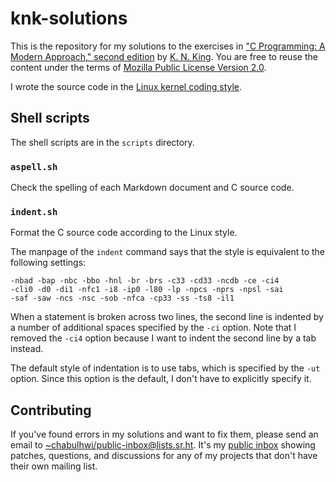 # knk-solutions

This is the repository for my solutions to the exercises in ["C Programming: A
Modern Approach," second edition][c] by [K. N. King][knk]. You are free to reuse
the content under the terms of [Mozilla Public License Version 2.0](./LICENSE).

I wrote the source code in the [Linux kernel coding style][linux].

## Shell scripts

The shell scripts are in the `scripts` directory.

### `aspell.sh`

Check the spelling of each Markdown document and C source code.

### `indent.sh`

Format the C source code according to the Linux style.

The manpage of the `indent` command says that the style is equivalent to the
following settings:

```
-nbad -bap -nbc -bbo -hnl -br -brs -c33 -cd33 -ncdb -ce -ci4
-cli0 -d0 -di1 -nfc1 -i8 -ip0 -l80 -lp -npcs -nprs -npsl -sai
-saf -saw -ncs -nsc -sob -nfca -cp33 -ss -ts8 -il1
```

When a statement is broken across two lines, the second line is indented by a
number of additional spaces specified by the `-ci` option. Note that I removed
the `-ci4` option because I want to indent the second line by a tab instead.

The default style of indentation is to use tabs, which is specified by the `-ut`
option. Since this option is the default, I don't have to explicitly specify it.

## Contributing

If you've found errors in my solutions and want to fix them, please send an
email to <~chabulhwi/public-inbox@lists.sr.ht>. It's my [public inbox][inbox]
showing patches, questions, and discussions for any of my projects that don't
have their own mailing list.

[c]: http://knking.com/books/c2/index.html
[knk]: http://knking.com/index.html
[linux]: https://www.kernel.org/doc/html/latest/process/coding-style.html
[inbox]: https://lists.sr.ht/~chabulhwi/public-inbox
